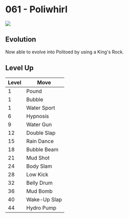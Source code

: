 # 061 - Poliwhirl
![][061]

## Evolution
Now able to evolve into Politoed by using a King's Rock.

## Level Up

Level | Move
---   | ---
  1   | Pound
  1   | Bubble
  1   | Water Sport
  6   | Hypnosis
  9   | Water Gun
 12   | Double Slap
 15   | Rain Dance
 18   | Bubble Beam
 21   | Mud Shot
 24   | Body Slam
 28   | Low Kick
 32   | Belly Drum
 36   | Mud Bomb
 40   | Wake-Up Slap
 44   | Hydro Pump



[061]: ../img/pokemon/061.png
